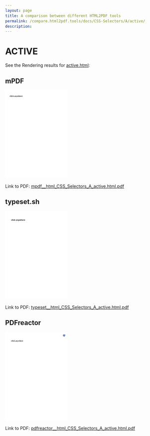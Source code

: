 ```yaml
---
layout: page
title: A comparison between different HTML2PDF tools
permalink: /compare.html2pdf.tools/docs/CSS-Selectors/A/active/
description: 
---
```


# ACTIVE

See the Rendering results for [active.html](/html/CSS%20Selectors/A/active.html):

## mPDF
![](mpdf__html_CSS_Selectors_A_active.html.png) 

Link to PDF: [mpdf__html_CSS_Selectors_A_active.html.pdf](mpdf__html_CSS_Selectors_A_active.html.pdf)

## typeset.sh
![](typeset__html_CSS_Selectors_A_active.html.png) 

Link to PDF: [typeset__html_CSS_Selectors_A_active.html.pdf](typeset__html_CSS_Selectors_A_active.html.pdf)

## PDFreactor
![](pdfreactor__html_CSS_Selectors_A_active.html.png) 

Link to PDF: [pdfreactor__html_CSS_Selectors_A_active.html.pdf](pdfreactor__html_CSS_Selectors_A_active.html.pdf)
